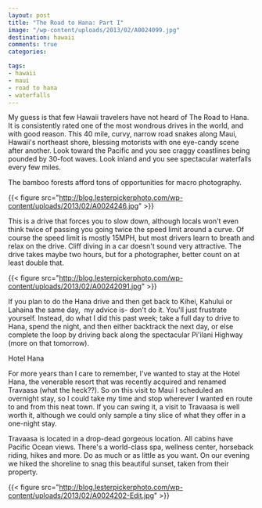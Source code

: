 ```yaml
---
layout: post
title: "The Road to Hana: Part I"
image: "/wp-content/uploads/2013/02/A0024099.jpg"
destination: hawaii
comments: true
categories:

tags:
- hawaii
- maui
- road to hana
- waterfalls
---
```

My guess is that few Hawaii travelers have not heard of The Road to Hana. It is consistently rated one of the most wondrous drives in the world, and with good reason. This 40 mile, curvy, narrow road snakes along Maui, Hawaii's northeast shore, blessing motorists with one eye-candy scene after another. Look toward the Pacific and you see craggy coastlines being pounded by 30-foot waves. Look inland and you see spectacular waterfalls every few miles.

The bamboo forests afford tons of opportunities for macro photography.

{{< figure src="http://blog.lesterpickerphoto.com/wp-content/uploads/2013/02/A0024246.jpg" >}}

This is a drive that forces you to slow down, although locals won't even think twice of passing you going twice the speed limit around a curve. Of course the speed limit is mostly 15MPH, but most drivers learn to breath and relax on the drive. Cliff diving in a car doesn't sound very attractive. The drive takes maybe two hours, but for a photographer, better count on at least double that.

{{< figure src="http://blog.lesterpickerphoto.com/wp-content/uploads/2013/02/A00242091.jpg" >}}

If you plan to do the Hana drive and then get back to Kihei, Kahului or Lahaina the same day,  my advice is- don't do it. You'll just frustrate yourself. Instead, do what I did this past week; take a full day to drive to Hana, spend the night, and then either backtrack the next day, or else complete the loop by driving back along the spectacular Pi'ilani Highway (more on that tomorrow).

Hotel Hana

For more years than I care to remember, I've wanted to stay at the Hotel Hana, the venerable resort that was recently acquired and renamed Travaasa (what the heck??). So on this visit to Maui I scheduled an overnight stay, so I could take my time and stop wherever I wanted en route to and from this neat town. If you can swing it, a visit to Travaasa is well worth it, although we could only sample a tiny slice of what they offer in a one-night stay.

Travaasa is located in a drop-dead gorgeous location. All cabins have Pacific Ocean views. There's a world-class spa, wellness center, horseback riding, hikes and more. Do as much or as little as you want. On our evening we hiked the shoreline to snag this beautiful sunset, taken from their property.

{{< figure src="http://blog.lesterpickerphoto.com/wp-content/uploads/2013/02/A0024202-Edit.jpg" >}}
